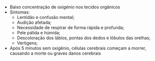 - Baixo concentração de oxigénio nos tecidos orgânicos
- Sintomas:
	- Lentidão e confusão mental;
	- Audição afetada;
	- Necessidade de respirar de forma rápida e profunda;
	- Pele pálida e húmida;
	- Descoloração dos lábios, pontas dos dedos e lóbulos das orelhas;
	- Vertigens;
- Após 5 minutos sem oxigênio, células cerebrais começam a morrer, causando a morte ou graves danos cerebrais